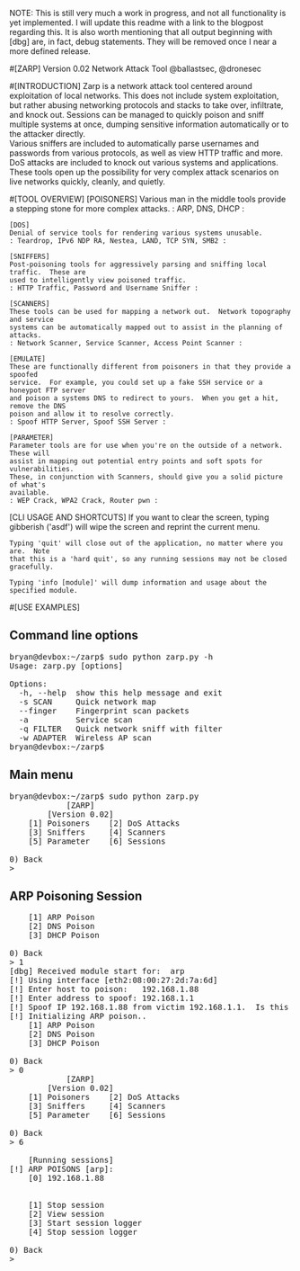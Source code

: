 NOTE: This is still very much a work in progress, and not all functionality is yet 
implemented.  I will update this readme with a link to the blogpost regarding this.
It is also worth mentioning that all output beginning with [dbg] are, in fact, 
debug statements.  They will be removed once I near a more defined release.

#[ZARP]
Version 0.02
Network Attack Tool
@ballastsec, @dronesec

#[INTRODUCTION]
Zarp is a network attack tool centered around exploitation of local networks.  This does not 
include system exploitation, but rather abusing networking protocols and stacks to take 
over, infiltrate, and knock out.  Sessions can be managed to quickly poison and sniff multiple 
systems at once, dumping sensitive information automatically or to the attacker directly.  
Various sniffers are included to automatically parse usernames and passwords from various 
protocols, as well as view HTTP traffic and more.  DoS attacks are included to knock out 
various systems and applications.  These tools open up the possibility for very complex attack 
scenarios on live networks quickly, cleanly, and quietly.

#[TOOL OVERVIEW] 
	[POISONERS]
	Various man in the middle tools provide a stepping stone for more complex attacks.
	: ARP, DNS, DHCP :

	[DOS]
	Denial of service tools for rendering various systems unusable.
	: Teardrop, IPv6 NDP RA, Nestea, LAND, TCP SYN, SMB2 :

	[SNIFFERS]
	Post-poisoning tools for aggressively parsing and sniffing local traffic.  These are 
	used to intelligently view poisoned traffic.
	: HTTP Traffic, Password and Username Sniffer :

	[SCANNERS]
	These tools can be used for mapping a network out.  Network topography and service 
	systems can be automatically mapped out to assist in the planning of attacks.
	: Network Scanner, Service Scanner, Access Point Scanner :
	
	[EMULATE]
	These are functionally different from poisoners in that they provide a spoofed 
	service.  For example, you could set up a fake SSH service or a honeypot FTP server 
	and poison a systems DNS to redirect to yours.  When you get a hit, remove the DNS 
	poison and allow it to resolve correctly.
	: Spoof HTTP Server, Spoof SSH Server :
	
	[PARAMETER]
	Parameter tools are for use when you're on the outside of a network.  These will 
	assist in mapping out potential entry points and soft spots for vulnerabilities.  
	These, in conjunction with Scanners, should give you a solid picture of what's 
	available.  
	: WEP Crack, WPA2 Crack, Router pwn : 

[CLI USAGE AND SHORTCUTS]
	If you want to clear the screen, typing gibberish ('asdf') will wipe the screen and 
	reprint the current menu.

	Typing 'quit' will close out of the application, no matter where you are.  Note 
	that this is a 'hard quit', so any running sessions may not be closed gracefully.

	Typing 'info [module]' will dump information and usage about the specified module.

#[USE EXAMPLES]
## Command line options
<pre>
bryan@devbox:~/zarp$ sudo python zarp.py -h
Usage: zarp.py [options]

Options:
  -h, --help  show this help message and exit
  -s SCAN     Quick network map
  --finger    Fingerprint scan packets
  -a          Service scan
  -q FILTER   Quick network sniff with filter
  -w ADAPTER  Wireless AP scan
bryan@devbox:~/zarp$ 
</pre>
## Main menu
<pre>
bryan@devbox:~/zarp$ sudo python zarp.py
	        [ZARP]		
	    [Version 0.02]			
	[1] Poisoners 	 [2] DoS Attacks
	[3] Sniffers 	 [4] Scanners
	[5] Parameter 	 [6] Sessions

0) Back
> 
</pre>
## ARP Poisoning Session
<pre>
	[1] ARP Poison
	[2] DNS Poison
	[3] DHCP Poison

0) Back
> 1
[dbg] Received module start for:  arp
[!] Using interface [eth2:08:00:27:2d:7a:6d]
[!] Enter host to poison:	192.168.1.88
[!] Enter address to spoof:	192.168.1.1
[!] Spoof IP 192.168.1.88 from victim 192.168.1.1.  Is this correct? y
[!] Initializing ARP poison..
	[1] ARP Poison
	[2] DNS Poison
	[3] DHCP Poison

0) Back
> 0
	        [ZARP]		
	    [Version 0.02]			
	[1] Poisoners 	 [2] DoS Attacks
	[3] Sniffers 	 [4] Scanners
	[5] Parameter 	 [6] Sessions

0) Back
> 6

	[Running sessions]
[!] ARP POISONS [arp]:
	[0] 192.168.1.88


	[1] Stop session
	[2] View session
	[3] Start session logger
	[4] Stop session logger

0) Back
> 
</pre>
